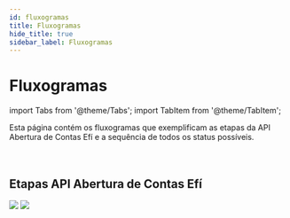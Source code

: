```yaml
---
id: fluxogramas
title: Fluxogramas
hide_title: true
sidebar_label: Fluxogramas
---
```


<h1 className="titulo">Fluxogramas</h1>
<div className="conteudo">

import Tabs from '@theme/Tabs';
import TabItem from '@theme/TabItem';



<div className="subtitulo">
Esta página contém os fluxogramas que exemplificam as etapas da API Abertura de Contas Efí e a sequência de todos os status possíveis.
</div>

<br/>
<br/>

## Etapas API Abertura de Contas Efí

<div className="fluxograma small">
    <img src="/img/api_abertura_contas.svg" className="light_img" />
    <img src="/img/api_abertura_contas_dark.svg" className="dark_img"/>
</div>

<br/>


</div>